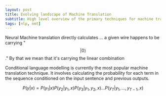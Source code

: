```yaml
---
layout: post
title: Evolving landscape of Machine Translation
subtitle: High level overview of the primary techniques for machine translation over time
tags: [nlp, nmt]
---
```


Neural Machine translation directly calculates
... a given wire happens to be carrying "$$\lvert 0\rangle$$."
By that we mean that it's carrying the linear combination


Conditional language modelling is currently the most popular machine translation technique. It involves calculating the probability for each term in the sequence conditioned on the input sentence and previous outputs.

$$
P(y | x)=P\left(y_{1} | x\right) P\left(y_{2} | y_{1}, x\right) P\left(y_{3} | y_{1}, y_{2}, x\right) \ldots P\left(y_{T} | y_{1}, \ldots, y_{T-1}, x\right)
$$
